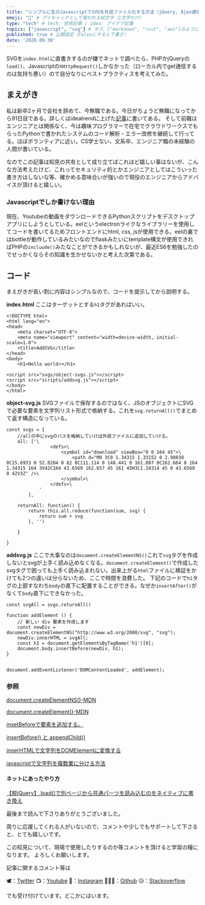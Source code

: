 ```yaml
---
title: "シンプルに生のJavascriptでSVGを外部ファイル化する方法（jQuery, Ajax通信を使用しない）" # 記事のタイトル
emoji: "🧠" # アイキャッチとして使われる絵文字（1文字だけ）
type: "tech" # tech: 技術記事 / idea: アイデア記事
topics: ["javascript", "svg"] # タグ。["markdown", "rust", "aws"]のように指定する
published: true # 公開設定（falseにすると下書き）
date: '2020.09.30'
---
```

SVGを`index.html`に直書きするのが嫌でネットで調べたら、PHPかjQueryの`load()`、Javascriptの`XHttpRequest()`しかなかった（ローカル内でget通信するのは気持ち悪い）ので自分なりにベストプラクティスを考えてみた。

## まえがき
私は新卒2ヶ月で会社を辞めて、今無職である。今日がちょうど無職になってから91日目である。詳しくはideatrendに上げた[記事][1]に書いてある。
そして前職はエンジニアとは関係なく、今は趣味プログラマーで在宅でクラウドワークスでもらったPythonで書かれたシステムのコード解析・エラー改修を継続して行ってる。ほぼボランティアに近い。CS学士ない、文系卒、エンジニア職の未経験の人間が書いている。

なのでこの記事は知見の共有として成り立てばこれほど嬉しい事はないが、こんな方法考えたけど、これってセキュリティ的とかエンジニアとしてはこういった書き方はしないな等、確かめる意味合いが強いので現役のエンジニアからアドバイスが頂けると嬉しい。

### Javascriptでしか書けない理由
現在、Youtubeの動画をダウンロードできるPythonスクリプトをデスクトップアプリにしようとしている。eelというelectronライクなライブラリーを使用してコードを書いてるためフロントエンドにhtml, css, jsが使用できる。eelの裏ではbottleが動作しているみたいなのでflaskみたいにtemplate構文が使用できればPHPの`incluude()`みたなことができるかもしれないが、最近ES6を勉強したのでせっかくならその知識を生かせないかと考えた次第である。

## コード
まえがきが長い割に内容はシンプルなので、コードを提示してから説明する。

**index.html**
ここはターゲットとする`h1`タグがあればいい。

	<!DOCTYPE html>
	<html lang="en">
	<head>
		<meta charset="UTF-8">
		<meta name="viewport" content="width=device-width, initial-scale=1.0">
		<title>AddSVG</title>
	</head>
	<body>
		<h1>Hello world🔥</h1>

	<script src="svgs/object-svgs.js"></script>
	<script src="scripts/addsvg.js"></script>
	</body>
	</html>

**object-svg.js**
SVGファイルで保存するのではなく、JSのオブジェクトにSVGで必要な要素を文字列リスト形式で格納する。これを`svg.returnAll()`でまとめて返す構造になっている。

	const svgs = {
		//allの中にsvgのパスを格納していけば外部ファイルに追加していける。
		all: ['\
					<defs>\
						<symbol id="download" viewBox="0 0 164 45">\
							<path d="M0 3C0 1.34315 1.33152 0 2.98838 0C15.6933 0 52.8204 0 82 0C111.114 0 148.441 0 161.007 0C162.664 0 164 1.34315 164 3V42C164 43.6569 162.657 45 161 45H3C1.34314 45 0 43.6569 0 42V3Z" />\
						</symbol>\
					</defs>\
				'
			],
		
		returnAll: function() {
			return this.all.reduce(function(sum, svg) {
				return sum + svg
			}, '')
			
		} 
		
	}

**addsvg.js**
ここで大事なのは`document.createElementNS()`これで`svg`タグを作成しないとsvgが上手く読み込めなくなる。`document.createElement()`で作成したsvgタグで囲っても上手く読み込まれない。出来上がる`html`ファイルに検証をかけても2つの違いは分らないため、ここで時間を浪費した。
下記のコードで`h1`タグの上部すなわち`body`の直下に配置することができる。なぜか`insertAfter()`がなくて`body`直下にできなかった。


	const svgAll = svgs.returnAll()

	function addElement () { 
		// 新しい div 要素を作成します 
		const newDiv = document.createElementNS("http://www.w3.org/2000/svg", "svg"); 
		newDiv.innerHTML = svgAll; 
		const h1 = document.getElementsByTagName('h1')[0];
		document.body.insertBefore(newDiv, h1);
	}

		
	document.addEventListener('DOMContentLoaded', addElement);


### 参照
[1]:https://zenn.dev/unemployed/articles/d43097ebbc49629f6ee9

[document.createElementNS()-MDN](https://developer.mozilla.org/ja/docs/Web/API/Document/createElementNS)

[document.createElement()-MDN](https://developer.mozilla.org/ja/docs/Web/API/Document/createElement)

[insetBeforeで要素を追加する。](https://web-tsuku.life/insertbefore-add-element/)

[insertBefore() と appendChild() ](https://webcache.googleusercontent.com/search?q=cache:ot_nH2XDM2EJ:https://www.task-notes.com/entry/20161020/1476974565+&cd=5&hl=ja&ct=clnk&gl=jp)

[innerHTMLで文字列をDOMElementに変換する](https://omachizura.com/2015/08/javascript-dom-string.html)

[javascriptで文字列を複数業に分ける方法](https://prokatsu.com/javascript_linebreak/)

#### ネットにあったやり方
[【脱jQuery】.load()で別ページから共通パーツを読み込むのをネイティブに書き換え](https://www.weblab.co.jp/staff/creator/8059.html)

最後まで読んで下さりありがとうございました。

周りに応援してくれる人がいないので、コメントや少しでもサポートして下さると、とても嬉しいです。

この知見について、現場で使用したりするのか等コメントを頂けると学習の糧になります。
よろしくお願いします。

記事に関するコメント等は

🕊：[Twitter](https://twitter.com/Unemployed_jp)
📺：[Youtube](https://www.youtube.com/channel/UCT3wLdiZS3Gos87f9fu4EOQ/featured?view_as=subscriber)
📸：[Instagram](https://www.instagram.com/unemployed_jp/)
👨🏻‍💻：[Github](https://github.com/wimpykid719?tab=repositories)
😥：[Stackoverflow](https://ja.stackoverflow.com/users/edit/22565)

でも受け付けています。どこかにはいます。